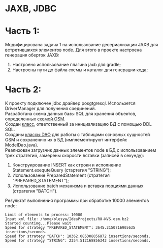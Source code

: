 # JAXB, JDBC

# Часть 1:
Модифицирована задача 1 на использование десериализации JAXB для
встретившихся элементов node. Для этого в проекте настроена генерация оберток JAXB:  
  1. Настроено использование плагина jaxb для gradle;  
  2. Настроены пути до файла схемы и каталог для генерации кода;  

# Часть 2:

К проекту подключен jdbc драйвер posgtgresql. Использется DriverManager
для получения соединений.  
Разработана схема данных базы SQL для хранения объектов, определенных [схемой OSM](/lab2part2/src/main/schema/OSMSchema.xsd).  
Создан [класс](lab2/lab2part2/src/main/java/ru/nsu/fit/sokolova/dis/utils/DataBaseManager.java), ответственный за инициализацию БД с помощью DDL SQL.  
Созданы [классы DAO](lab2/lab2part2/src/main/java/ru/nsu/fit/sokolova/dis/dao) для работы с таблицами основных сущностей OSM и
сохранению их в БД (имплементируют интерфейс ModelDao.java).  
Реализован загрузчик данных элементов node в БД с использованием трех стратегий, замерены скорости вставки (записей в секунду):    
  1. Конструирование INSERT как строки и исполнение Statement.exequteQuery (стартегия "STRING");
  2. Использование PreparedStatement (стратегия "PREPARED_STATEMENT");
  3. Использование batch механизма и вставка порциями данных (стратегия "BATCH").
  
Результат выполнения программы при обработке 10000 элементов node:

    Limit of elements to process: 10000  
    Input xml file: /home/olesya/IdeaProjects/RU-NVS.osm.bz2  
    Started counting...Please wait  
    Speed for strategy "PREPARED_STATEMENT": 3645.2150716905635 insertions/seconds.  
    Speed for strategy "BATCH": 10362.085308056872 insertions/seconds.  
    Speed for strategy "STRING": 2354.512168856343 insertions/seconds.

 
